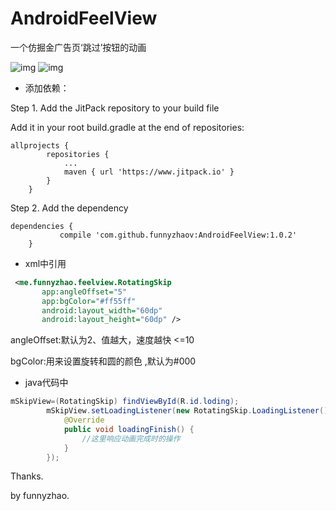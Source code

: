 # AndroidFeelView
一个仿掘金广告页‘跳过’按钮的动画


![img](screenshots/GIF.gif)
![img](screenshots/GIF2.gif)


- 添加依赖：

Step 1. Add the JitPack repository to your build file

Add it in your root build.gradle at the end of repositories:

```
allprojects {
		repositories {
			...
			maven { url 'https://www.jitpack.io' }
		}
	}
```

Step 2. Add the dependency

```
dependencies {
	       compile 'com.github.funnyzhaov:AndroidFeelView:1.0.2'
	}
```

- xml中引用
```xml
 <me.funnyzhao.feelview.RotatingSkip
       app:angleOffset="5"
       app:bgColor="#ff55ff"
       android:layout_width="60dp"
       android:layout_height="60dp" />
```

angleOffset:默认为2、值越大，速度越快 <=10

bgColor:用来设置旋转和圆的颜色 ,默认为#000


- java代码中

```java
mSkipView=(RotatingSkip) findViewById(R.id.loding);
        mSkipView.setLoadingListener(new RotatingSkip.LoadingListener() {
            @Override
            public void loadingFinish() {
                //这里响应动画完成时的操作
            }
        });
```

Thanks.

by funnyzhao.

